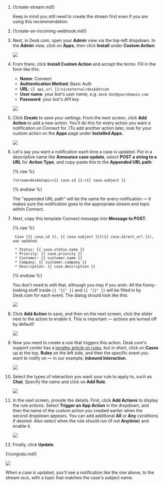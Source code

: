 1. {!create-stream.md!}

    Keep in mind you still need to create the stream first even
    if you are using this recommendation.

1. {!create-an-incoming-webhook.md!}

1. Next, in Desk.com, open your **Admin** view via the top-left
    dropdown. In the **Admin** view, click on **Apps**, then
    click **Install** under **Custom Action**:

    ![](/static/images/integrations/desk/001.png)

1. From there, click **Install Custom Action** and accept the terms.
    Fill in the form like this:

     * **Name**: Connect
     * **Authentication Method**: Basic Auth
     * **URL**: `{{ api_url }}/v1/external/deskdotcom`
     * **User name**: *your bot's user name, e.g.* `desk-bot@yourdomain.com`
     * **Password**: *your bot's API key*

    ![](/static/images/integrations/desk/002.png)

1. Click **Create** to save your settings. From the next screen, click
    **Add Action** to add a new action. You'll do this for every action
    you want a notification on Connect for. (To add another action later,
    look for your custom action on the **Apps** page under
    **Installed Apps.**

    ![](/static/images/integrations/desk/003.png)

1. Let's say you want a notification each time a case is updated. Put
    in a descriptive name like **Announce case update**, select
    **POST a string to a URL** for **Action Type**, and copy-paste this
    to the **Appended URL path**:

    {% raw %}

    `?stream=desk&topic={{ case.id }}:+{{ case.subject }}`

    {% endraw %}

    The "appended URL path" will be the same for every notification —
    it makes sure the notification goes to the appropriate stream and topic
    within Connect.

1. Next, copy this template Connect message into **Message to POST**:

    {% raw %}

        Case [{{ case.id }}, {{ case.subject }}]({{ case.direct_url }}), was updated.

        * Status: {{ case.status.name }}
        * Priority: {{ case.priority }}
        * Customer: {{ customer.name }}
        * Company: {{ customer.company }}
        * Description: {{ case.description }}

    {% endraw %}

    You don't need to edit that, although you may if you wish. All the
    funny-looking stuff inside `{{ "{{" }}` and `{{ "}}" }}` will be filled in by
    Desk.com for each event. The dialog should look like this:

    ![](/static/images/integrations/desk/004.png)

1. Click **Add Action** to save, and then on the next screen, click the
    slider next to the action to enable it. This is important — actions are
    turned off by default!

    ![](/static/images/integrations/desk/005.png)

1. Now you need to create a rule that triggers this action. Desk.com's
    support center has a [lengthy article on rules][1], but in short,
    click on **Cases** up at the top, **Rules** on the left side, and
    then the specific event you want to notify on — in our example,
    **Inbound Interaction**.

    [1]: https://support.desk.com/customer/portal/articles/1376

    ![](/static/images/integrations/desk/006.png)

1. Select the types of interaction you want your rule to apply to,
    such as **Chat**. Specify the name and click on **Add Rule**.

    ![](/static/images/integrations/desk/007.png)

1. In the next screen, provide the details. First, click **Add Actions**
    to display the rule actions. Select **Trigger an App Action** in the
    dropdown, and then the name of the custom action you created earlier
    when the second dropdown appears. You can add additional **All** or
    **Any** conditions if desired. Also select when the rule should run
    (if not **Anytime**) and enable it.

    ![](/static/images/integrations/desk/008.png)

1. Finally, click **Update**.

{!congrats.md!}

![](/static/images/integrations/desk/009.png)

When a case is updated, you'll see a notification like the one above,
to the stream `desk`, with a topic that matches the case's subject name.
